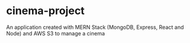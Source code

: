 # cinema-project
 An application created with MERN Stack (MongoDB, Express, React and Node) and AWS S3 to manage a cinema
